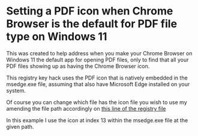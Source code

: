 # Setting a PDF icon when Chrome Browser is the default for PDF file type on Windows 11
This was created to help address when you make your Chrome Browser on Windows 11 the default app for opening PDF files, only to find that all your PDF files showing up as having the Chrome Browser icon.

This registry key hack uses the PDF icon that is natively embedded in the msedge.exe file, assuming that also have Microsoft Edge installed on your system.

Of course you can change which file has the icon file you wish to use my amending the file path accordingly on [this line of the registry file](HKCR-HKLM-for-ChromePDF.reg#L16)

In this example I use the icon at index 13 within the msedge.exe file at the given path.
